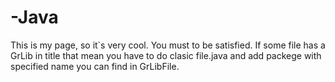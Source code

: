 # -Java
This is my page, so it`s very cool. You must to be satisfied.
If some file has a GrLib in title that mean you have to do clasic file.java and add packege with specified name you can find in GrLibFile.
